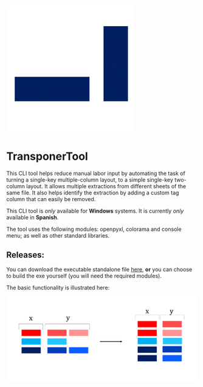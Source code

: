 # ![alt text](https://github.com/ff-ss/TransponerTool/blob/master/static/logo.png "Logotype")  
# TransponerTool


This CLI tool helps reduce manual labor input by automating the task of turning a single-key multiple-column layout, to a simple single-key two-column layout. It allows multiple extractions from different sheets of the same file. It also helps identify the extraction by adding a custom tag column that can easily be removed.

This CLI tool is *only* available for **Windows** systems.
It is currently *only* available in **Spanish**.

The tool uses the following modules: openpyxl, colorama and console menu; as well as other standard libraries.

## Releases:
You can download the executable standalone file [here](https://github.com/ff-ss/TransponerTool/raw/master/TransponerTool-2.1.4.exe), **or** you can choose to build the exe yourself (you will need the required modules).

The basic functionality is illustrated here:

![alt text](https://github.com/ff-ss/TransponerTool/blob/master/static/func.png "Multi-column to Two-column")

